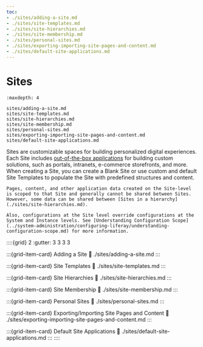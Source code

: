 ```yaml
---
toc:
- ./sites/adding-a-site.md
- ./sites/site-templates.md
- ./sites/site-hierarchies.md
- ./sites/site-membership.md
- ./sites/personal-sites.md
- ./sites/exporting-importing-site-pages-and-content.md
- ./sites/default-site-applications.md
---
```


# Sites

```{toctree}
:maxdepth: 4

sites/adding-a-site.md
sites/site-templates.md
sites/site-hierarchies.md
sites/site-membership.md
sites/personal-sites.md
sites/exporting-importing-site-pages-and-content.md
sites/default-site-applications.md
```

Sites are customizable spaces for building personalized digital experiences. Each Site includes [out-of-the-box applications](./sites/default-site-applications.md) for building custom solutions, such as portals, intranets, e-commerce storefronts, and more. When creating a Site, you can create a Blank Site or use custom and default Site Templates to populate the Site with predefined structures and content.

```{note}
Pages, content, and other application data created on the Site-level is scoped to that Site and generally cannot be shared between Sites. However, some data can be shared between [Sites in a hierarchy](./sites/site-hierarchies.md). 

Also, configurations at the Site level override configurations at the System and Instance levels. See [Understanding Configuration Scope](../system-administration/configuring-liferay/understanding-configuration-scope.md) for more information.
```

<!--TASK:
## Site Types

Liferay provides multiple kinds of Sites for specific use cases. You can use each type of Site for adding functionality and managing your users and content.

### Organization Sites

With Liferay [Organizations](../users-and-permissions/organizations/understanding-organizations.md), you can enable dedicated Organization Sites to facilitate distributed portal administration. This feature is available for both parent and child Organizations, so you can quickly create a hierarchy of Sites with content created, administered, and tailored specifically to each group's needs. See [Organization Sites](../users-and-permissions/organizations/organization-sites.md)

### User Group Sites

Liferay [User Groups](../users-and-permissions/user-groups/creating-and-managing-user-groups.md) are lists of users that can span multiple Organizations and Sites. If desired, you can create dedicated Sites for User Groups to add Pages to the [personal Site](#personal-sites) of each group member. See [User Group Sites](../users-and-permissions/user-groups/user-group-sites.md) for more information.

### Personal Sites

By default, Liferay generates a personal Site for every User. Each User is the sole member of their personal Site and can use it to display and manage their content. See [Personal Sites](./sites/personal-sites.md) for more information.

## Using Sites with Commerce

Liferay Sites are used with [Channels](https://learn.liferay.com/commerce/latest/en/store-management/channels.html) to create e-commerce storefronts. The Channel's Site Type (i.e., B2B, B2C, or B2X) determines how the Site works with Accounts. See [Commerce Site Types](https://learn.liferay.com/commerce/latest/en/starting-a-store/sites-and-site-types.html) for more information.
-->

::::{grid} 2
:gutter: 3 3 3 3

:::{grid-item-card} Adding a Site
:link: ./sites/adding-a-site.md
:::

:::{grid-item-card} Site Templates
:link: ./sites/site-templates.md
:::

:::{grid-item-card} Site Hierarchies
:link: ./sites/site-hierarchies.md
:::

:::{grid-item-card} Site Membership
:link: ./sites/site-membership.md
:::

:::{grid-item-card} Personal Sites
:link: ./sites/personal-sites.md
:::

:::{grid-item-card} Exporting/Importing Site Pages and Content
:link: ./sites/exporting-importing-site-pages-and-content.md
:::

:::{grid-item-card} Default Site Applications
:link: ./sites/default-site-applications.md
:::
::::
